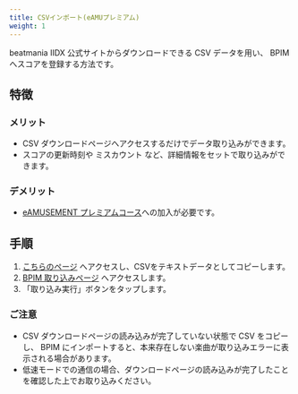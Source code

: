 ```yaml
---
title: CSVインポート(eAMUプレミアム)
weight: 1
---
```


beatmania IIDX 公式サイトからダウンロードできる CSV データを用い、 BPIM へスコアを登録する方法です。

## 特徴

### メリット

- CSV ダウンロードページへアクセスするだけでデータ取り込みができます。
- スコアの更新時刻や ミスカウント など、詳細情報をセットで取り込みができます。

### デメリット

-  [eAMUSEMENT プレミアムコース](https://p.eagate.573.jp/gate/pub/course/eapremium/index.html)への加入が必要です。

## 手順

1. [こちらのページ](https://p.eagate.573.jp/game/2dx/28/djdata/score_download.html?style=SP) へアクセスし、CSVをテキストデータとしてコピーします。
2. [BPIM 取り込みページ](https://bpi.poyashi.me/data) へアクセスします。
3. 「取り込み実行」ボタンをタップします。

### ご注意

- CSV ダウンロードページの読み込みが完了していない状態で CSV をコピーし、 BPIM にインポートすると、本来存在しない楽曲が取り込みエラーに表示される場合があります。
- 低速モードでの通信の場合、ダウンロードページの読み込みが完了したことを確認した上でお取り込みください。

